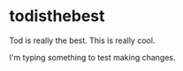 # todisthebest

Tod is really the best.
This is really cool.

I'm typing something to test making changes.